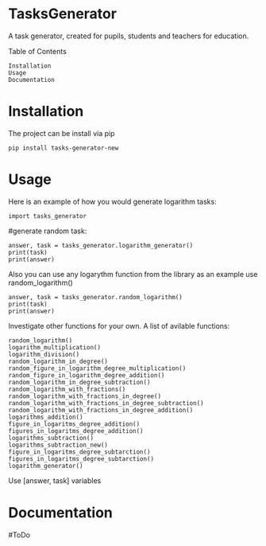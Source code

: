 # TasksGenerator


A task generator, created for pupils, students and teachers for education. 




Table of Contents

    Installation
    Usage
    Documentation

# Installation

The project can be install via pip

    pip install tasks-generator-new

# Usage

Here is an example of how you would generate logarithm tasks:
    
    import tasks_generator
#generate random task:

    answer, task = tasks_generator.logarithm_generator()
    print(task)
    print(answer)


 Also you can use any logarythm function from the library as an example use random_logarithm()
 
    answer, task = tasks_generator.random_logarithm()
    print(task)
    print(answer)

Investigate other functions for your own.
A list of avilable functions:

    random_logarithm()
    logarithm_multiplication()
    logarithm_division()
    random_logarithm_in_degree()
    random_figure_in_logarithm_degree_multiplication()
    random_figure_in_logarithm_degree_addition()
    random_logarithm_in_degree_subtraction()
    random_logarithm_with_fractions()
    random_logarithm_with_fractions_in_degree()
    random_logarithm_with_fractions_in_degree_subtraction()
    random_logarithm_with_fractions_in_degree_addition()
    logarithms_addition()
    figure_in_logaritms_degree_addition()
    figures_in_logaritms_degree_addition()
    logarithms_subtraction()
    logarithms_subtraction_new()
    figure_in_logaritms_degree_subtarction()
    figures_in_logaritms_degree_subtarction()
    logarithm_generator()

Use [answer, task] variables
 
 




# Documentation

#ToDo 
